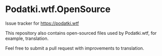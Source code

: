 # Podatki.wtf.OpenSource

Issue tracker for https://podatki.wtf

This repository also contains open-sourced files used by Podatki.wtf, for example, translation.

Feel free to submit a pull request with improvements to translation.


